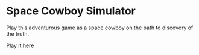 # Space Cowboy Simulator

Play this adventurous game as a space cowboy on the path to discovery of the truth.

[Play it here](https://jacobjanzen.itch.io/space-cowboy-simulator)
